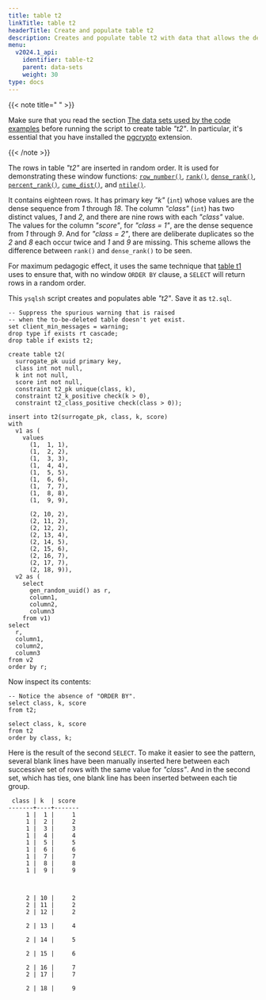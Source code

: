 ```yaml
---
title: table t2
linkTitle: table t2
headerTitle: Create and populate table t2
description: Creates and populate table t2 with data that allows the demonstration of the YSQL window functions.
menu:
  v2024.1_api:
    identifier: table-t2
    parent: data-sets
    weight: 30
type: docs
---
```


{{< note title=" " >}}

Make sure that you read the section [The data sets used by the code examples](../../data-sets/) before running the script to create table _"t2"_. In particular, it's essential that you have installed the [pgcrypto](../../../../../../../additional-features/pg-extensions/#pgcrypto-example) extension.

{{< /note >}}

The rows in table  _"t2"_ are inserted in random order. It is used for demonstrating these window functions:
[`row_number()`](../../row-number-rank-dense-rank/#row-number),
[`rank()`](../../row-number-rank-dense-rank/#rank),
[`dense_rank()`](../../row-number-rank-dense-rank/#dense-rank),
[`percent_rank()`](../../percent-rank-cume-dist-ntile/#percent-rank),
[`cume_dist()`](../../percent-rank-cume-dist-ntile/#cume-dist),
and [`ntile()`](../../percent-rank-cume-dist-ntile/#ntile).

It contains eighteen rows. It has primary key _"k"_ (`int`) whose values are the dense sequence from _1_ through _18_. The column _"class"_ (`int`) has two distinct values, _1_ and _2_, and there are nine rows with each _"class"_ value.
The values for the column _"score"_, for _"class = 1"_, are the dense sequence from _1_ through _9_.
And for _"class = 2"_, there are deliberate duplicates so the _2_ and _8_ each occur twice and _1_ and _9_ are missing. This scheme allows the difference between `rank()` and `dense_rank()` to be seen.

For maximum pedagogic effect, it uses the same technique that [table t1](../table-t1/) uses to ensure that, with no window `ORDER BY` clause, a `SELECT` will return rows in a random order.

This `ysqlsh` script creates and populates able _"t2"_. Save it as `t2.sql`.

```plpgsql
-- Suppress the spurious warning that is raised
-- when the to-be-deleted table doesn't yet exist.
set client_min_messages = warning;
drop type if exists rt cascade;
drop table if exists t2;

create table t2(
  surrogate_pk uuid primary key,
  class int not null,
  k int not null,
  score int not null,
  constraint t2_pk unique(class, k),
  constraint t2_k_positive check(k > 0),
  constraint t2_class_positive check(class > 0));

insert into t2(surrogate_pk, class, k, score)
with
  v1 as (
    values
      (1,  1, 1),
      (1,  2, 2),
      (1,  3, 3),
      (1,  4, 4),
      (1,  5, 5),
      (1,  6, 6),
      (1,  7, 7),
      (1,  8, 8),
      (1,  9, 9),

      (2, 10, 2),
      (2, 11, 2),
      (2, 12, 2),
      (2, 13, 4),
      (2, 14, 5),
      (2, 15, 6),
      (2, 16, 7),
      (2, 17, 7),
      (2, 18, 9)),
  v2 as (
    select
      gen_random_uuid() as r,
      column1,
      column2,
      column3
    from v1)
select
  r,
  column1,
  column2,
  column3
from v2
order by r;
```
Now inspect its contents:

```plpgsql
-- Notice the absence of "ORDER BY".
select class, k, score
from t2;

select class, k, score
from t2
order by class, k;
```
Here is the result of the second `SELECT`. To make it easier to see the pattern, several blank lines have been manually inserted here between each successive set of rows with the same value for _"class"_. And in the second set, which has ties, one blank line has been inserted between each tie group.
```
 class | k  | score
-------+----+-------
     1 |  1 |     1
     1 |  2 |     2
     1 |  3 |     3
     1 |  4 |     4
     1 |  5 |     5
     1 |  6 |     6
     1 |  7 |     7
     1 |  8 |     8
     1 |  9 |     9



     2 | 10 |     2
     2 | 11 |     2
     2 | 12 |     2

     2 | 13 |     4

     2 | 14 |     5

     2 | 15 |     6

     2 | 16 |     7
     2 | 17 |     7

     2 | 18 |     9
```
